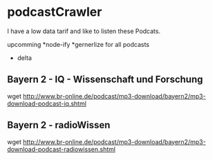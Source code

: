 # podcastCrawler
I have a low data tarif and like to listen these Podcats.

upcomming
*node-ify
*gernerlize for all podcasts
* delta

## Bayern 2 - IQ - Wissenschaft und Forschung
wget http://www.br-online.de/podcast/mp3-download/bayern2/mp3-download-podcast-iq.shtml

## Bayern 2 - radioWissen
wget http://www.br-online.de/podcast/mp3-download/bayern2/mp3-download-podcast-radiowissen.shtml
